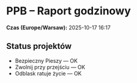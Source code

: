 # PPB – Raport godzinowy
**Czas (Europe/Warsaw):** 2025-10-17 16:17

## Status projektów
- Bezpieczny Pieszy — OK
- Zwolnij przy przejściu — OK
- Odblask ratuje życie — OK

